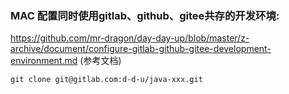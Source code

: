 ### MAC 配置同时使用gitlab、github、gitee共存的开发环境:
https://github.com/mr-dragon/day-day-up/blob/master/z-archive/document/configure-gitlab-github-gitee-development-environment.md
(参考文档)
```shell
git clone git@gitlab.com:d-d-u/java-xxx.git
```


